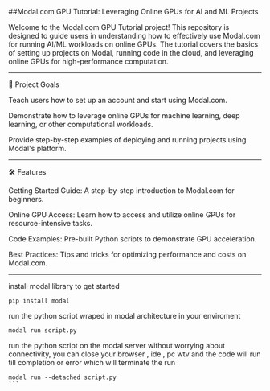 ##Modal.com GPU Tutorial: Leveraging Online GPUs for AI and ML Projects

Welcome to the Modal.com GPU Tutorial project! This repository is designed to guide users in understanding how to effectively use Modal.com for running AI/ML workloads on online GPUs. The tutorial covers the basics of setting up projects on Modal, running code in the cloud, and leveraging online GPUs for high-performance computation.


---

🚀 Project Goals

Teach users how to set up an account and start using Modal.com.

Demonstrate how to leverage online GPUs for machine learning, deep learning, or other computational workloads.

Provide step-by-step examples of deploying and running projects using Modal's platform.



---

🛠️ Features

Getting Started Guide: A step-by-step introduction to Modal.com for beginners.

Online GPU Access: Learn how to access and utilize online GPUs for resource-intensive tasks.

Code Examples: Pre-built Python scripts to demonstrate GPU acceleration.

Best Practices: Tips and tricks for optimizing performance and costs on Modal.com.



---
install modal library to get started

```
pip install modal
```




run the python script wraped in modal architecture in your enviroment 
```
modal run script.py
```


run the python script on the modal server without worrying about connectivity,  you can close your browser , ide , pc wtv and the code will run till completion or error which will terminate the run
````
modal run --detached script.py
```